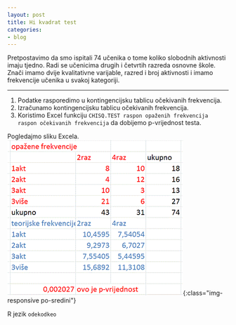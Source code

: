```yaml
---
layout: post
title: Hi kvadrat test
categories:
- blog
---
```

Pretpostavimo da smo ispitali 74 učenika o tome koliko slobodnih aktivnosti imaju tjedno. Radi se učenicima drugih i četvrtih razreda osnovne škole. Znači imamo dvije kvalitativne varijable, razred i broj aktivnosti i imamo frekvencije učenika u svakoj kategoriji.

---

1. Podatke rasporedimo u kontingencijsku tablicu očekivanih frekvencija. 
2. Izračunamo kontingencijsku tablicu očekivanih frekvencija.
3. Koristimo Excel funkciju `CHISQ.TEST raspon opaženih frekvencija raspon očekivanih frekvencija` da dobijemo p-vrijednost testa.

Pogledajmo sliku Excela.
![hikvadrat1](/assets/img/hikvadrat1.GIF){:class="img-responsive po-sredini"}

R jezik
`odekodkeo`
